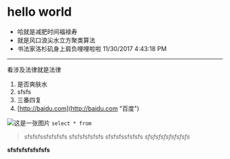 # hello world #
- 哈就是减肥时间福禄寿
- 就是风口浪尖水立方聚类算法
- 书法家洛杉矶身上肩负哩哩啦啦
11/30/2017 4:43:18 PM 

----------
看涉及法律就是法律
1. 是否爽肤水
2. sfsfs
3. 三番四复
4. [http://baidu.com](http://baidu.com "百度")

![这是一张图片](https://i.imgur.com/X348mhk.jpg)
    `select * from `
> sfsfsfssfsfsfsfs
> sfsfsfsfsfsfs
> sfsfsfssfsfsfs
> *sfsfsfsfsfsfsfsfs*

**sfsfsfsfsfsfsfs**


